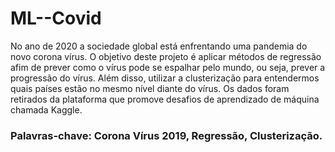 # ML--Covid

No ano de 2020 a sociedade global está enfrentando uma pandemia do novo corona vírus. O objetivo deste projeto é aplicar métodos de regressão afim de prever como o vírus pode se espalhar pelo mundo, ou seja, prever a progressão do vírus. Além disso, utilizar a clusterização para entendermos quais países estão no mesmo nível diante do vírus. Os dados foram retirados da plataforma que promove desafios de aprendizado de máquina chamada Kaggle.

### Palavras-chave: Corona Vírus 2019, Regressão, Clusterização.
